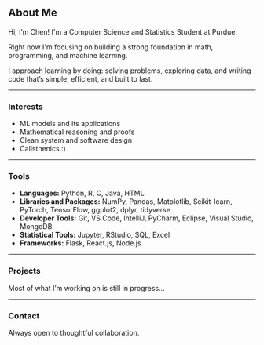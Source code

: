 ## About Me

Hi, I’m Chen! I'm a Computer Science and Statistics Student at Purdue.

Right now I'm focusing on building a strong foundation in math, programming, and machine learning.

I approach learning by doing: solving problems, exploring data, and writing code that’s simple, efficient, and built to last.

---

### Interests
- ML models and its applications  
- Mathematical reasoning and proofs  
- Clean system and software design  
- Calisthenics :)

---

### Tools
- **Languages:** Python, R, C, Java, HTML
- **Libraries and Packages:** NumPy, Pandas, Matplotlib, Scikit-learn, PyTorch, TensorFlow, ggplot2, dplyr, tidyverse 
- **Developer Tools:** Git, VS Code, IntelliJ, PyCharm, Eclipse, Visual Studio, MongoDB
- **Statistical Tools:** Jupyter, RStudio, SQL, Excel
- **Frameworks:** Flask, React.js, Node.js

---

### Projects
Most of what I’m working on is still in progress...

---

### Contact
Always open to thoughtful collaboration.
